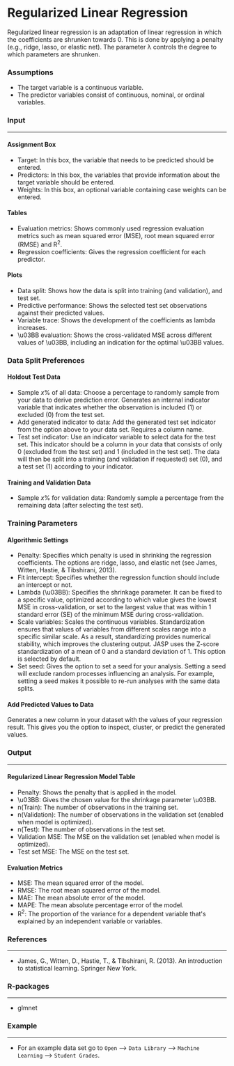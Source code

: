 Regularized Linear Regression
==========================

Regularized linear regression is an adaptation of linear regression in which the coefficients are shrunken towards 0. This is done by applying a penalty (e.g., ridge, lasso, or elastic net). The parameter λ controls the degree to which parameters are shrunken.

### Assumptions
- The target variable is a continuous variable.
- The predictor variables consist of continuous, nominal, or ordinal variables.

### Input 
-------

#### Assignment Box 
- Target: In this box, the variable that needs to be predicted should be entered. 
- Predictors: In this box, the variables that provide information about the target variable should be entered. 
- Weights: In this box, an optional variable containing case weights can be entered.

#### Tables  
- Evaluation metrics: Shows commonly used regression evaluation metrics such as mean squared error (MSE), root mean squared error (RMSE) and R<sup>2</sup>.
- Regression coefficients: Gives the regression coefficient for each predictor.

#### Plots
- Data split: Shows how the data is split into training (and validation), and test set.
- Predictive performance: Shows the selected test set observations against their predicted values.
- Variable trace: Shows the development of the coefficients as lambda increases.
- \u03BB evaluation: Shows the cross-validated MSE across different values of \u03BB, including an indication for the optimal \u03BB values.

### Data Split Preferences
#### Holdout Test Data
- Sample *x*% of all data: Choose a percentage to randomly sample from your data to derive prediction error. Generates an internal indicator variable that indicates whether the observation is included (1) or excluded (0) from the test set.
- Add generated indicator to data: Add the generated test set indicator from the option above to your data set. Requires a column name.
- Test set indicator: Use an indicator variable to select data for the test set. This indicator should be a column in your data that consists of only 0 (excluded from the test set) and 1 (included in the test set). The data will then be split into a training (and validation if requested) set (0), and a test set (1) according to your indicator.

#### Training and Validation Data
- Sample *x*% for validation data: Randomly sample a percentage from the remaining data (after selecting the test set).

### Training Parameters 
#### Algorithmic Settings

- Penalty: Specifies which penalty is used in shrinking the regression coefficients. The options are ridge, lasso, and elastic net (see James, Witten, Hastie, & Tibshirani, 2013).
- Fit intercept: Specifies whether the regression function should include an intercept or not.
- Lambda (\u03BB): Specifies the shrinkage parameter. It can be fixed to a specific value, optimized according to which value gives the lowest MSE in cross-validation, or set to the largest value that was within 1 standard error (SE) of the minimum MSE during cross-validation.
- Scale variables: Scales the continuous variables. Standardization ensures that values of variables from different scales range into a specific similar scale. As a result, standardizing provides numerical stability, which improves the clustering output. JASP uses the Z-score standardization of a mean of 0 and a standard deviation of 1. This option is selected by default.
- Set seed: Gives the option to set a seed for your analysis. Setting a seed will exclude random processes influencing an analysis. For example, setting a seed makes it possible to re-run analyses with the same data splits.

#### Add Predicted Values to Data
Generates a new column in your dataset with the values of your regression result. This gives you the option to inspect, cluster, or predict the generated values.

### Output
-------

#### Regularized Linear Regression Model Table
- Penalty: Shows the penalty that is applied in the model.
- \u03BB: Gives the chosen value for the shrinkage parameter \u03BB.
- n(Train): The number of observations in the training set.
- n(Validation): The number of observations in the validation set (enabled when model is optimized).
- n(Test): The number of observations in the test set.
- Validation MSE: The MSE on the validation set (enabled when model is optimized).
- Test set MSE: The MSE on the test set.

#### Evaluation Metrics
- MSE: The mean squared error of the model.
- RMSE: The root mean squared error of the model.
- MAE: The mean absolute error of the model.
- MAPE: The mean absolute percentage error of the model.
- R<sup>2</sup>: The proportion of the variance for a dependent variable that's explained by an independent variable or variables.

### References
-------
- James, G., Witten, D., Hastie, T., & Tibshirani, R. (2013). An introduction to statistical learning. Springer New York.

### R-packages 
--- 
- glmnet

### Example 
--- 
- For an example data set go to `Open` --> `Data Library` --> `Machine Learning` --> `Student Grades`.  